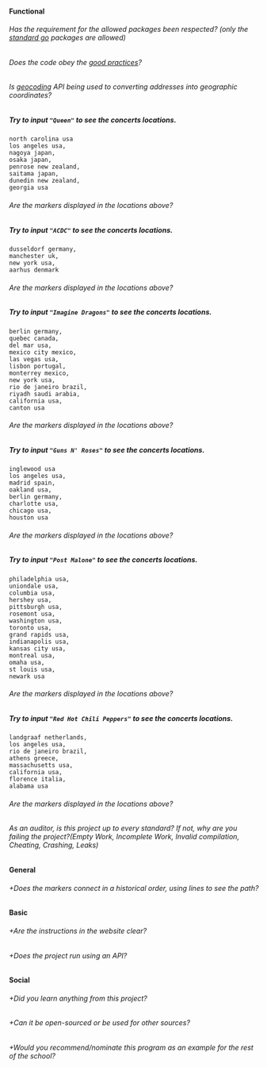 #### Functional

###### Has the requirement for the allowed packages been respected? (only the [standard go](https://golang.org/pkg/) packages are allowed)

###### Does the code obey the [good practices](https://public.01-edu.org/subjects/good-practices/)?

###### Is [geocoding](https://developers.google.com/maps/documentation/geocoding/intro) API being used to converting addresses into geographic coordinates?

##### Try to input `"Queen"` to see the concerts locations.

```
north carolina usa
los angeles usa,
nagoya japan,
osaka japan,
penrose new zealand,
saitama japan,
dunedin new zealand,
georgia usa
```

###### Are the markers displayed in the locations above?

##### Try to input `"ACDC"` to see the concerts locations.

```
dusseldorf germany,
manchester uk,
new york usa,
aarhus denmark
```

###### Are the markers displayed in the locations above?

##### Try to input `"Imagine Dragons"` to see the concerts locations.

```
berlin germany,
quebec canada,
del mar usa,
mexico city mexico,
las vegas usa,
lisbon portugal,
monterrey mexico,
new york usa,
rio de janeiro brazil,
riyadh saudi arabia,
california usa,
canton usa
```

###### Are the markers displayed in the locations above?

##### Try to input `"Guns N' Roses"` to see the concerts locations.

```
inglewood usa
los angeles usa,
madrid spain,
oakland usa,
berlin germany,
charlotte usa,
chicago usa,
houston usa
```

###### Are the markers displayed in the locations above?

##### Try to input `"Post Malone"` to see the concerts locations.

```
philadelphia usa,
uniondale usa,
columbia usa,
hershey usa,
pittsburgh usa,
rosemont usa,
washington usa,
toronto usa,
grand rapids usa,
indianapolis usa,
kansas city usa,
montreal usa,
omaha usa,
st louis usa,
newark usa
```

###### Are the markers displayed in the locations above?

##### Try to input `"Red Hot Chili Peppers"` to see the concerts locations.

```
landgraaf netherlands,
los angeles usa,
rio de janeiro brazil,
athens greece,
massachusetts usa,
california usa,
florence italia,
alabama usa
```

###### Are the markers displayed in the locations above?

###### As an auditor, is this project up to every standard? If not, why are you failing the project?(Empty Work, Incomplete Work, Invalid compilation, Cheating, Crashing, Leaks)

#### General

###### +Does the markers connect in a historical order, using lines to see the path?

#### Basic

###### +Are the instructions in the website clear?

###### +Does the project run using an API?

#### Social

###### +Did you learn anything from this project?

###### +Can it be open-sourced or be used for other sources?

###### +Would you recommend/nominate this program as an example for the rest of the school?
